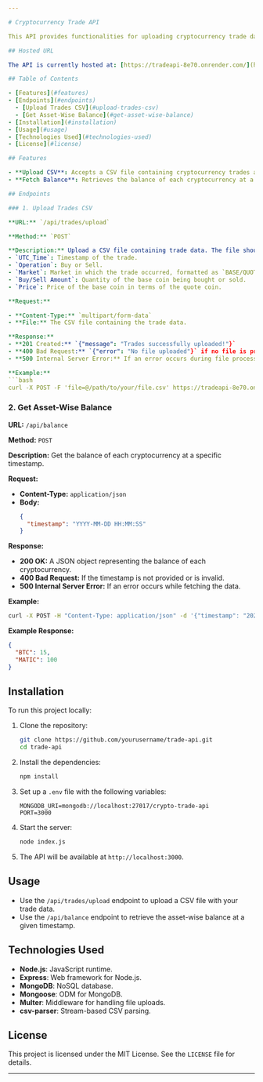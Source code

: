 ```yaml
---

# Cryptocurrency Trade API

This API provides functionalities for uploading cryptocurrency trade data via a CSV file and querying the balance of various cryptocurrencies at a specific timestamp.

## Hosted URL

The API is currently hosted at: [https://tradeapi-8e70.onrender.com/](https://tradeapi-8e70.onrender.com/)

## Table of Contents

- [Features](#features)
- [Endpoints](#endpoints)
  - [Upload Trades CSV](#upload-trades-csv)
  - [Get Asset-Wise Balance](#get-asset-wise-balance)
- [Installation](#installation)
- [Usage](#usage)
- [Technologies Used](#technologies-used)
- [License](#license)

## Features

- **Upload CSV**: Accepts a CSV file containing cryptocurrency trades and stores the data in a MongoDB database.
- **Fetch Balance**: Retrieves the balance of each cryptocurrency at a given timestamp.

## Endpoints

### 1. Upload Trades CSV

**URL:** `/api/trades/upload`

**Method:** `POST`

**Description:** Upload a CSV file containing trade data. The file should have the following columns:
- `UTC_Time`: Timestamp of the trade.
- `Operation`: Buy or Sell.
- `Market`: Market in which the trade occurred, formatted as `BASE/QUOTE` (e.g., `BTC/INR`).
- `Buy/Sell Amount`: Quantity of the base coin being bought or sold.
- `Price`: Price of the base coin in terms of the quote coin.

**Request:**

- **Content-Type:** `multipart/form-data`
- **File:** The CSV file containing the trade data.

**Response:**
- **201 Created:** `{"message": "Trades successfully uploaded!"}`
- **400 Bad Request:** `{"error": "No file uploaded"}` if no file is provided.
- **500 Internal Server Error:** If an error occurs during file processing or data insertion.

**Example:**
```bash
curl -X POST -F 'file=@/path/to/your/file.csv' https://tradeapi-8e70.onrender.com/api/trades/upload
```

### 2. Get Asset-Wise Balance

**URL:** `/api/balance`

**Method:** `POST`

**Description:** Get the balance of each cryptocurrency at a specific timestamp.

**Request:**

- **Content-Type:** `application/json`
- **Body:**
  ```json
  {
    "timestamp": "YYYY-MM-DD HH:MM:SS"
  }
  ```

**Response:**
- **200 OK:** A JSON object representing the balance of each cryptocurrency.
- **400 Bad Request:** If the timestamp is not provided or is invalid.
- **500 Internal Server Error:** If an error occurs while fetching the data.

**Example:**
```bash
curl -X POST -H "Content-Type: application/json" -d '{"timestamp": "2022-09-28 12:00:00"}' https://tradeapi-8e70.onrender.com/api/balance
```

**Example Response:**
```json
{
  "BTC": 15,
  "MATIC": 100
}
```

## Installation

To run this project locally:

1. Clone the repository:
    ```bash
    git clone https://github.com/yourusername/trade-api.git
    cd trade-api
    ```

2. Install the dependencies:
    ```bash
    npm install
    ```

3. Set up a `.env` file with the following variables:
    ```env
    MONGODB_URI=mongodb://localhost:27017/crypto-trade-api
    PORT=3000
    ```

4. Start the server:
    ```bash
    node index.js
    ```

5. The API will be available at `http://localhost:3000`.

## Usage

- Use the `/api/trades/upload` endpoint to upload a CSV file with your trade data.
- Use the `/api/balance` endpoint to retrieve the asset-wise balance at a given timestamp.

## Technologies Used

- **Node.js**: JavaScript runtime.
- **Express**: Web framework for Node.js.
- **MongoDB**: NoSQL database.
- **Mongoose**: ODM for MongoDB.
- **Multer**: Middleware for handling file uploads.
- **csv-parser**: Stream-based CSV parsing.

## License

This project is licensed under the MIT License. See the `LICENSE` file for details.

---
```

